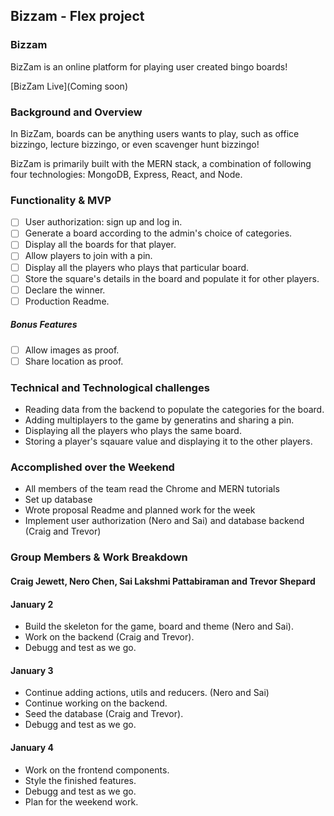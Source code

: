 ## Bizzam - Flex project

### Bizzam

BizZam is an online platform for playing user created bingo boards! 

[BizZam Live](Coming soon) 

### Background and Overview

In BizZam, boards can be anything users wants to play, such as office bizzingo, lecture bizzingo, or even scavenger hunt bizzingo! 

BizZam is primarily built with the MERN stack, a combination of following four technologies: MongoDB, Express, React, and Node.

### Functionality & MVP

- [ ] User authorization: sign up and log in.
- [ ] Generate a board according to the admin's choice of categories.
- [ ] Display all the boards for that player.
- [ ] Allow players to join with a pin.
- [ ] Display all the players who plays that particular board.
- [ ] Store the square's details in the board and populate it for other players.
- [ ] Declare the winner. 
- [ ] Production Readme.

##### Bonus Features

- [ ] Allow images as proof.
- [ ] Share location as proof.

### Technical and Technological challenges

* Reading data from the backend to populate the categories for the board.
* Adding multiplayers to the game by generatins and sharing a pin.
* Displaying all the players who plays the same board.
* Storing a player's sqauare value and displaying it to the other players.

### Accomplished over the Weekend

* All members of the team read the Chrome and MERN tutorials
* Set up database
* Wrote proposal Readme and planned work for the week
* Implement user authorization (Nero and Sai) and database backend (Craig and Trevor)

### Group Members & Work Breakdown
#### Craig Jewett, Nero Chen, Sai Lakshmi Pattabiraman and Trevor Shepard

#### January 2

* Build the skeleton for the game, board and theme (Nero and Sai).
* Work on the backend (Craig and Trevor).
* Debugg and test as we go.

#### January 3

* Continue adding actions, utils and reducers. (Nero and Sai)
* Continue working on the backend.
* Seed the database (Craig and Trevor).
* Debugg and test as we go.

#### January 4

* Work on the frontend components.
* Style the finished features.
* Debugg and test as we go.
* Plan for the weekend work.


